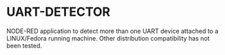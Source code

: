 # UART-DETECTOR
NODE-RED application to detect more than one UART device attached to a LINUX/Fedora running machine. Other distribution compatibility has not been tested.
